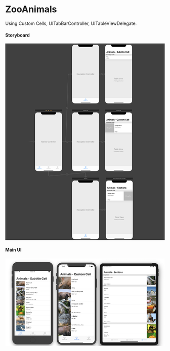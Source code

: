 # ZooAnimals

Using Custom Cells, UITabBarController, UITableViewDelegate.

#### Storyboard 
![storyboard](Assets/zoo-animals-storyboard.png)

#### Main UI 
![main ui](Assets/custom-cells-zoo-animals.png)
